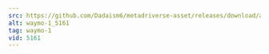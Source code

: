 ```yaml
---
src: https://github.com/Dadaism6/metadriverse-asset/releases/download/assetsv1.0.1/waymo-1_5161.mp4
alt: waymo-1_5161
tag: waymo-1
vid: 5161
---
```

